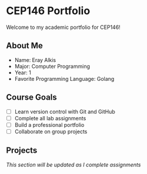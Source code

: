 # CEP146 Portfolio

Welcome to my academic portfolio for CEP146!

## About Me
- Name: Eray Alkis
- Major: Computer Programming
- Year: 1
- Favorite Programming Language: Golang

## Course Goals
- [ ] Learn version control with Git and GitHub
- [ ] Complete all lab assignments
- [ ] Build a professional portfolio
- [ ] Collaborate on group projects

## Projects
*This section will be updated as I complete assignments*

